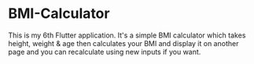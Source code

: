 # BMI-Calculator
This is my 6th Flutter application. It's a simple BMI calculator which takes height, weight &amp; age then calculates your BMI and display it on another page and you can recalculate using new inputs if you want.

